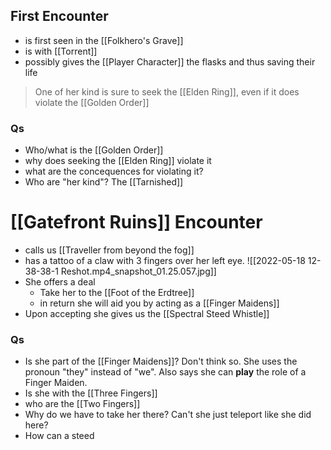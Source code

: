 ## First Encounter
- is first seen in the [[Folkhero's Grave]] 
- is with [[Torrent]]
- possibly gives the [[Player Character]] the flasks and thus saving their life

>One of her kind is sure to seek the [[Elden Ring]], even if it does violate the [[Golden Order]]

### Qs
- Who/what is the [[Golden Order]]
- why does seeking the [[Elden Ring]] violate it
- what are the concequences for violating it?
- Who are "her kind"?
  The [[Tarnished]]

# [[Gatefront Ruins]] Encounter
- calls us [[Traveller from beyond the fog]]
- has a tattoo of a claw with 3 fingers over her left eye.
![[2022-05-18 12-38-38-1 Reshot.mp4_snapshot_01.25.057.jpg]]
- She offers a deal
	- Take her to the [[Foot of the Erdtree]]
	- in return she will aid you by acting as a [[Finger Maidens]]
- Upon accepting she gives us the [[Spectral Steed Whistle]]

### Qs 
- Is she part of the [[Finger Maidens]]?
  Don't think so. She uses the pronoun "they" instead of "we". Also says she can **play** the role of a Finger Maiden.
- Is she with the [[Three Fingers]]
- who are the [[Two Fingers]]
-  Why do we have to take her there? Can't she just teleport like she did here?
- How can a steed